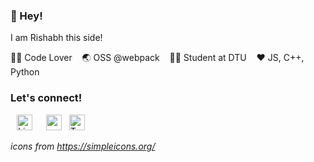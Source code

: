 ### 👋 Hey!
I am Rishabh this side!

👨‍💻 Code Lover &nbsp;&nbsp; 🌏 OSS @webpack &nbsp;&nbsp; 👨‍🎓 Student at DTU &nbsp;&nbsp; ❤ JS, C++, Python

### Let's connect!
<a style="padding: 10px;" href="https://linkedin.com/in/rishabh3112"><img width="25px" src="https://simpleicons.org/icons/linkedin.svg" alt="LinkedIn" /></a>&nbsp;&nbsp;
<a href="mailto:rocketrex.champ@gmail.com"><img width="25px" src="https://simpleicons.org/icons/gmail.svg" alt="gmail" /></a>&nbsp;&nbsp;
<a href="https://twitter.com/rishabh3112_"><img width="25px" src="https://simpleicons.org/icons/twitter.svg" alt="Twitter" /></a>

*icons from https://simpleicons.org/*
